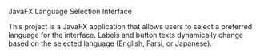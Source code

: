 JavaFX Language Selection Interface

This project is a JavaFX application that allows users to select a preferred language for the interface. 
Labels and button texts dynamically change based on the selected language (English, Farsi, or Japanese).
